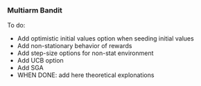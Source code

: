 <h3>Multiarm Bandit</h3>

<p>To do:</p>
<ul>
  <li>Add optimistic initial values option when seeding initial values</li>
  <li>Add non-stationary behavior of rewards</li>
  <li>Add step-size options for non-stat environment</li>
  <li>Add UCB option</li>
  <li>Add SGA</li>
  <li>WHEN DONE: add here theoretical explonations</li>
</ul>
